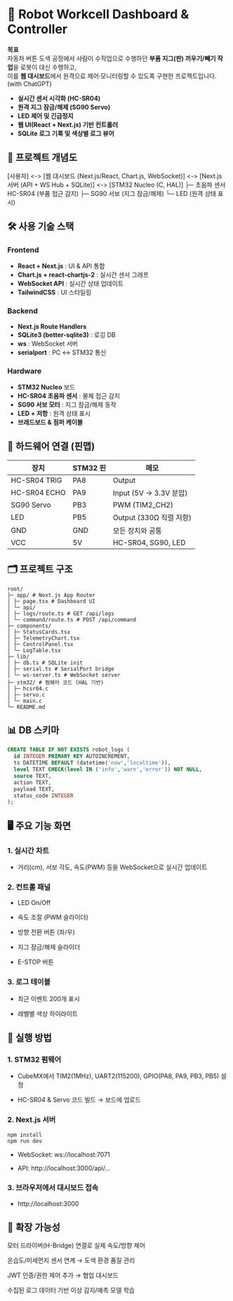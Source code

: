 # 🚗 Robot Workcell Dashboard & Controller


**목표**  
자동차 버튼 도색 공정에서 사람이 수작업으로 수행하던 **부품 지그(판) 끼우기/빼기 작업**을 로봇이 대신 수행하고,  
이를 **웹 대시보드**에서 원격으로 제어·모니터링할 수 있도록 구현한 프로젝트입니다. (with ChatGPT) 

- **실시간 센서 시각화 (HC-SR04)**
- **원격 지그 잠금/해제 (SG90 Servo)**
- **LED 제어 및 긴급정지**
- **웹 UI(React + Next.js) 기반 컨트롤러**
- **SQLite 로그 기록 및 색상별 로그 뷰어**


## 📸 프로젝트 개념도
[사용자] <-> [웹 대시보드 (Next.js/React, Chart.js, WebSocket)]
<-> [Next.js 서버 (API + WS Hub + SQLite)]
<-> [STM32 Nucleo (C, HAL)]
├─ 초음파 센서 HC-SR04 (부품 접근 감지)
├─ SG90 서보 (지그 잠금/해제)
└─ LED (원격 상태 표시)


## 🛠️ 사용 기술 스택

### Frontend
- **React + Next.js** : UI & API 통합
- **Chart.js + react-chartjs-2** : 실시간 센서 그래프
- **WebSocket API** : 실시간 상태 업데이트
- **TailwindCSS** : UI 스타일링

### Backend
- **Next.js Route Handlers**
- **SQLite3 (better-sqlite3)** : 로깅 DB
- **ws** : WebSocket 서버
- **serialport** : PC ↔ STM32 통신

### Hardware
- **STM32 Nucleo** 보드
- **HC-SR04 초음파 센서** : 물체 접근 감지
- **SG90 서보 모터** : 지그 잠금/해제 동작
- **LED + 저항** : 원격 상태 표시
- **브레드보드 & 점퍼 케이블**


## 🔧 하드웨어 연결 (핀맵)

| 장치        | STM32 핀 | 메모 |
|-------------|---------|------|
| HC-SR04 TRIG | PA8     | Output |
| HC-SR04 ECHO | PA9     | Input (5V → 3.3V 분압) |
| SG90 Servo   | PB3     | PWM (TIM2_CH2) |
| LED          | PB5     | Output (330Ω 직렬 저항) |
| GND          | GND     | 모든 장치와 공통 |
| VCC          | 5V      | HC-SR04, SG90, LED |


## 🗂️ 프로젝트 구조
```
root/
├─ app/ # Next.js App Router
│ ├─ page.tsx # Dashboard UI
│ └─ api/
│ ├─ logs/route.ts # GET /api/logs
│ └─ command/route.ts # POST /api/command
├─ components/
│ ├─ StatusCards.tsx
│ ├─ TelemetryChart.tsx
│ ├─ ControlPanel.tsx
│ └─ LogTable.tsx
├─ lib/
│ ├─ db.ts # SQLite init
│ ├─ serial.ts # SerialPort bridge
│ └─ ws-server.ts # WebSocket server
├─ stm32/ # 펌웨어 코드 (HAL 기반)
│ ├─ hcsr04.c
│ ├─ servo.c
│ └─ main.c
└─ README.md
```

## 📊 DB 스키마

```sql
CREATE TABLE IF NOT EXISTS robot_logs (
  id INTEGER PRIMARY KEY AUTOINCREMENT,
  ts DATETIME DEFAULT (datetime('now','localtime')),
  level TEXT CHECK(level IN ('info','warn','error')) NOT NULL,
  source TEXT,
  action TEXT,
  payload TEXT,
  status_code INTEGER
);
```


## 🖥️ 주요 기능 화면

### 1. 실시간 차트

* 거리(cm), 서보 각도, 속도(PWM) 등을 WebSocket으로 실시간 업데이트

### 2. 컨트롤 패널

* LED On/Off

* 속도 조절 (PWM 슬라이더)

* 방향 전환 버튼 (좌/우)

* 지그 잠금/해제 슬라이더

* E-STOP 버튼

### 3. 로그 테이블

* 최근 이벤트 200개 표시

* 레벨별 색상 하이라이트


## 🚀 실행 방법

### 1. STM32 펌웨어

* CubeMX에서 TIM2(1MHz), UART2(115200), GPIO(PA8, PA9, PB3, PB5) 설정

* HC-SR04 & Servo 코드 빌드 → 보드에 업로드

### 2. Next.js 서버

```bash
npm install
npm run dev
```
* WebSocket: ws://localhost:7071

* API: http://localhost:3000/api/...

### 3. 브라우저에서 대시보드 접속

* http://localhost:3000



## 🌱 확장 가능성

모터 드라이버(H-Bridge) 연결로 실제 속도/방향 제어

온습도/미세먼지 센서 연계 → 도색 환경 품질 관리

JWT 인증/권한 제어 추가 → 협업 대시보드

수집된 로그 데이터 기반 이상 감지/예측 모델 학습